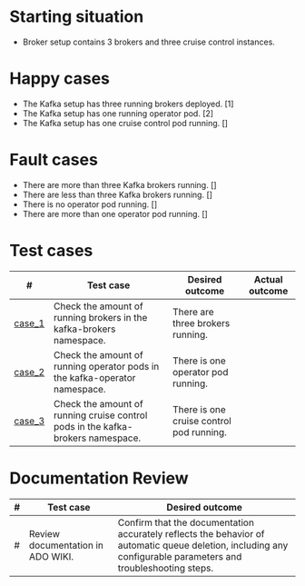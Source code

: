 # Starting situation
- Broker setup contains 3 brokers and three cruise control instances. 

# Happy cases
- The Kafka setup has three running brokers deployed. [1]
- The Kafka setup has one running operator pod. [2]
- The Kafka setup has one cruise control pod running. []

# Fault cases
- There are more than three Kafka brokers running. []
- There are less than three Kafka brokers running. []
- There is no operator pod running. []
- There are more than one operator pod running. []

# Test cases
| # | Test case | Desired outcome | Actual outcome |
| --- | --- | --- | --- |
| [case_1](case1_test.go) | Check the amount of running brokers in the kafka-brokers namespace. | There are three brokers running. |  |
| [case_2](case2_test.go) | Check the amount of running operator pods in the kafka-operator namespace. | There is one operator pod running. |  |
| [case_3](case3_test.go) | Check the amount of running cruise control pods in the kafka-brokers namespace. | There is one cruise control pod running. |  |

# Documentation Review
| # | Test case | Desired outcome |
| --- | --- | --- |
| # | Review documentation in ADO WIKI. | Confirm that the documentation accurately reflects the behavior of automatic queue deletion, including any configurable parameters and troubleshooting steps. |